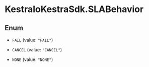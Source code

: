 # KestraIoKestraSdk.SLABehavior

## Enum


* `FAIL` (value: `"FAIL"`)

* `CANCEL` (value: `"CANCEL"`)

* `NONE` (value: `"NONE"`)


